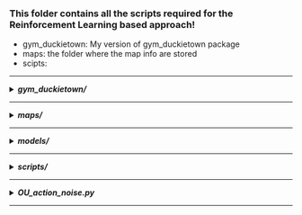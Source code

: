 ### This folder contains all the scripts required for the Reinforcement Learning based approach! 

- gym_duckietown: My version of gym_duckietown package
- maps: the folder where the map info are stored 
- scipts: 
--------------------------------------------------
<details>
<summary><b><i>gym_duckietown/</i></b></summary>

</details>

--------------------------------------------------
<details>
<summary><b><i>maps/</i></b></summary>

</details>

--------------------------------------------------
<details>
<summary><b><i>models/</i></b></summary>

This is where we store our trained (final)model! The model in this folder is used by `scripts/test_ddpg.py` & `scripts/evaluation.py`
</details>

--------------------------------------------------
<details>
<summary><b><i>scripts/</i></b></summary>

</details>

--------------------------------------------------
<details>
<summary><b><i>OU_action_noise.py</i></b></summary>

OU explanations:
- [Link1](https://en.wikipedia.org/wiki/Ornstein%E2%80%93Uhlenbeck_process)
- [Link2](https://www.sciencedirect.com/topics/mathematics/ornstein-uhlenbeck-process)
- [Link3](https://towardsdatascience.com/deep-deterministic-policy-gradients-explained-2d94655a9b7b)

<img src="https://render.githubusercontent.com/render/math?math=e^{i \pi} = -1">

[see this](https://gist.github.com/a-rodin/fef3f543412d6e1ec5b6cf55bf197d7b) for more info on latex


</details>

--------------------------------------------------
